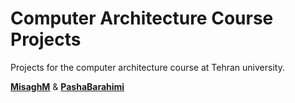 
# Computer Architecture Course Projects

Projects for the computer architecture course at Tehran university.

[**MisaghM**](https://github.com/MisaghM) & [**PashaBarahimi**](https://github.com/PashaBarahimi)
